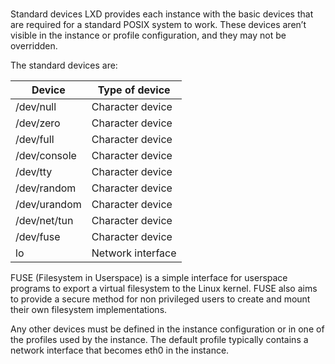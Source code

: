 # **[](https://documentation.ubuntu.com/lxd/latest/reference/standard_devices/)**

Standard devices
LXD provides each instance with the basic devices that are required for a standard POSIX system to work. These devices aren’t visible in the instance or profile configuration, and they may not be overridden.

The standard devices are:

| Device       | Type of device    |
|--------------|-------------------|
| /dev/null    | Character device  |
| /dev/zero    | Character device  |
| /dev/full    | Character device  |
| /dev/console | Character device  |
| /dev/tty     | Character device  |
| /dev/random  | Character device  |
| /dev/urandom | Character device  |
| /dev/net/tun | Character device  |
| /dev/fuse    | Character device  |
| lo           | Network interface |

FUSE  (Filesystem  in  Userspace)  is  a  simple  interface  for  userspace  programs to export a virtual filesystem to the Linux kernel. FUSE also aims to provide a secure method for  non  privileged  users  to create and mount their own filesystem implementations.

Any other devices must be defined in the instance configuration or in one of the profiles used by the instance. The default profile typically contains a network interface that becomes eth0 in the instance.
